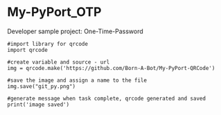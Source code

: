 # My-PyPort_OTP
Developer sample project: One-Time-Password
```
#import library for qrcode
import qrcode

#create variable and source - url
img = qrcode.make('https://github.com/Born-A-Bot/My-PyPort-QRCode')

#save the image and assign a name to the file
img.save("git_py.png")

#generate message when task complete, qrcode generated and saved
print('image saved')

```
